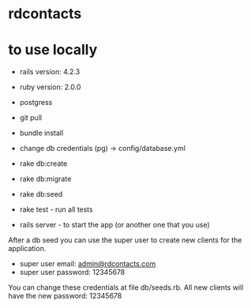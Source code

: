 # rdcontacts

# to use locally

- rails version: 4.2.3
- ruby version: 2.0.0
- postgress


- git pull
- bundle install
- change db credentials (pg) -> config/database.yml
- rake db:create
- rake db:migrate
- rake db:seed
- rake test - run all tests
- rails server - to start the app (or another one that you use)


After a db seed you can use the super user to create new clients for the application.

- super user email:  admin@rdcontacts.com
- super user password: 12345678

You can change these credentials at file db/seeds.rb. All new clients will have the new password: 12345678
